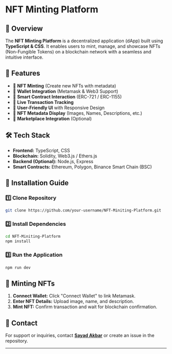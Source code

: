 # NFT Minting Platform

## 📌 Overview
The **NFT Minting Platform** is a decentralized application (dApp) built using **TypeScript & CSS**. It enables users to mint, manage, and showcase NFTs (Non-Fungible Tokens) on a blockchain network with a seamless and intuitive interface.

## 🚀 Features
- 🔹 **NFT Minting** (Create new NFTs with metadata)
- 🔹 **Wallet Integration** (Metamask & Web3 Support)
- 🔹 **Smart Contract Interaction** (ERC-721 / ERC-1155)
- 🔹 **Live Transaction Tracking**
- 🔹 **User-Friendly UI** with Responsive Design
- 🔹 **NFT Metadata Display** (Images, Names, Descriptions, etc.)
- 🔹 **Marketplace Integration** (Optional)

## 🛠️ Tech Stack
- **Frontend:** TypeScript, CSS
- **Blockchain:** Solidity, Web3.js / Ethers.js
- **Backend (Optional):** Node.js, Express
- **Smart Contracts:** Ethereum, Polygon, Binance Smart Chain (BSC)

## 📂 Installation Guide
### 1️⃣ Clone Repository
```sh
git clone https://github.com/your-username/NFT-Miniting-Platform.git
```
### 2️⃣ Install Dependencies
```sh
cd NFT-Miniting-Platform
npm install
```
### 3️⃣ Run the Application
```sh
npm run dev
```

## 🎨 Minting NFTs
1. **Connect Wallet:** Click "Connect Wallet" to link Metamask.
2. **Enter NFT Details:** Upload image, name, and description.
3. **Mint NFT:** Confirm transaction and wait for blockchain confirmation.

## 📧 Contact
For support or inquiries, contact **[Sayad Akbar](sayadshahab82@gmail.com)** or create an issue in the repository.

---


